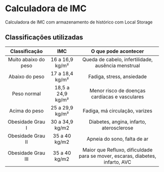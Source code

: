 # Calculadora de IMC

Calculadora de IMC com armazenamento de histórico com Local Storage

## Classificações utilizadas

| Classificação |  IMC | O que pode acontecer |
| :-------------------: | :-------------------: | :--------------------: |
|  Muito abaixo do peso |  16 a 16,9 kg/m² |  Queda de cabelo, infertilidade, ausência menstrual |
|  Abaixo do peso |  17 a 18,4 kg/m² | Fadiga, stress, ansiedade |
|  Peso normal |  18,5 a 24,9 kg/m² | Menor risco de doenças cardíacas e vasculares |
|  Acima do peso |  25 a 29,9 kg/m² |  Fadiga, má circulação, varizes |
|  Obesidade Grau I |  30 a 34,9 kg/m2 | Diabetes, angina, infarto, aterosclerose |
|  Obesidade Grau II |  35 a 40 kg/m2 |Apneia do sono, falta de ar |
| Obesidade Grau III |  35 a 40 kg/m2 |Maior que Refluxo, dificuldade para se mover, escaras, diabetes, infarto, AVC |